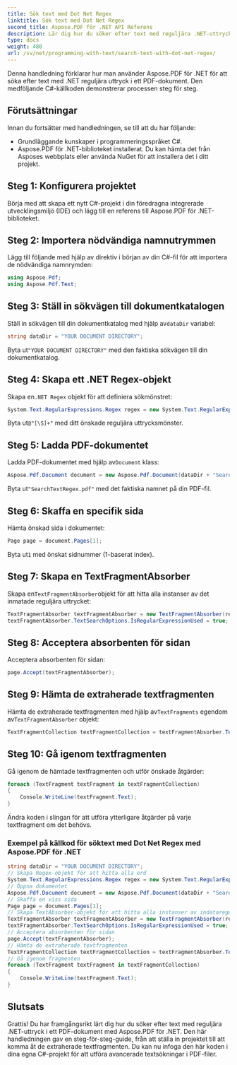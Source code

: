 ```yaml
---
title: Sök text med Dot Net Regex
linktitle: Sök text med Dot Net Regex
second_title: Aspose.PDF för .NET API Referens
description: Lär dig hur du söker efter text med reguljära .NET-uttryck i ett PDF-dokument med Aspose.PDF för .NET.
type: docs
weight: 480
url: /sv/net/programming-with-text/search-text-with-dot-net-regex/
---
```


Denna handledning förklarar hur man använder Aspose.PDF för .NET för att söka efter text med .NET reguljära uttryck i ett PDF-dokument. Den medföljande C#-källkoden demonstrerar processen steg för steg.

## Förutsättningar

Innan du fortsätter med handledningen, se till att du har följande:

- Grundläggande kunskaper i programmeringsspråket C#.
- Aspose.PDF för .NET-biblioteket installerat. Du kan hämta det från Asposes webbplats eller använda NuGet för att installera det i ditt projekt.

## Steg 1: Konfigurera projektet

Börja med att skapa ett nytt C#-projekt i din föredragna integrerade utvecklingsmiljö (IDE) och lägg till en referens till Aspose.PDF för .NET-biblioteket.

## Steg 2: Importera nödvändiga namnutrymmen

Lägg till följande med hjälp av direktiv i början av din C#-fil för att importera de nödvändiga namnrymden:

```csharp
using Aspose.Pdf;
using Aspose.Pdf.Text;
```

## Steg 3: Ställ in sökvägen till dokumentkatalogen

 Ställ in sökvägen till din dokumentkatalog med hjälp av`dataDir` variabel:

```csharp
string dataDir = "YOUR DOCUMENT DIRECTORY";
```

 Byta ut`"YOUR DOCUMENT DIRECTORY"` med den faktiska sökvägen till din dokumentkatalog.

## Steg 4: Skapa ett .NET Regex-objekt

 Skapa en`.NET Regex` objekt för att definiera sökmönstret:

```csharp
System.Text.RegularExpressions.Regex regex = new System.Text.RegularExpressions.Regex(@"[\S]+");
```

 Byta ut`@"[\S]+"` med ditt önskade reguljära uttrycksmönster.

## Steg 5: Ladda PDF-dokumentet

 Ladda PDF-dokumentet med hjälp av`Document` klass:

```csharp
Aspose.Pdf.Document document = new Aspose.Pdf.Document(dataDir + "SearchTextRegex.pdf");
```

 Byta ut`"SearchTextRegex.pdf"` med det faktiska namnet på din PDF-fil.

## Steg 6: Skaffa en specifik sida

Hämta önskad sida i dokumentet:

```csharp
Page page = document.Pages[1];
```

 Byta ut`1` med önskat sidnummer (1-baserat index).

## Steg 7: Skapa en TextFragmentAbsorber

 Skapa en`TextFragmentAbsorber`objekt för att hitta alla instanser av det inmatade reguljära uttrycket:

```csharp
TextFragmentAbsorber textFragmentAbsorber = new TextFragmentAbsorber(regex);
textFragmentAbsorber.TextSearchOptions.IsRegularExpressionUsed = true;
```

## Steg 8: Acceptera absorbenten för sidan

Acceptera absorbenten för sidan:

```csharp
page.Accept(textFragmentAbsorber);
```

## Steg 9: Hämta de extraherade textfragmenten

 Hämta de extraherade textfragmenten med hjälp av`TextFragments` egendom av`TextFragmentAbsorber` objekt:

```csharp
TextFragmentCollection textFragmentCollection = textFragmentAbsorber.TextFragments;
```

## Steg 10: Gå igenom textfragmenten

Gå igenom de hämtade textfragmenten och utför önskade åtgärder:

```csharp
foreach (TextFragment textFragment in textFragmentCollection)
{
	Console.WriteLine(textFragment.Text);
}
```

Ändra koden i slingan för att utföra ytterligare åtgärder på varje textfragment om det behövs.

### Exempel på källkod för söktext med Dot Net Regex med Aspose.PDF för .NET 
```csharp
string dataDir = "YOUR DOCUMENT DIRECTORY";
// Skapa Regex-objekt för att hitta alla ord
System.Text.RegularExpressions.Regex regex = new System.Text.RegularExpressions.Regex(@"[\S]+");
// Öppna dokumentet
Aspose.Pdf.Document document = new Aspose.Pdf.Document(dataDir + "SearchTextRegex.pdf");
// Skaffa en viss sida
Page page = document.Pages[1];
// Skapa TextAbsorber-objekt för att hitta alla instanser av indataregexet
TextFragmentAbsorber textFragmentAbsorber = new TextFragmentAbsorber(regex);
textFragmentAbsorber.TextSearchOptions.IsRegularExpressionUsed = true;
// Acceptera absorbenten för sidan
page.Accept(textFragmentAbsorber);
// Hämta de extraherade textfragmenten
TextFragmentCollection textFragmentCollection = textFragmentAbsorber.TextFragments;
// Gå igenom fragmenten
foreach (TextFragment textFragment in textFragmentCollection)
{
	Console.WriteLine(textFragment.Text);
}
```

## Slutsats

Grattis! Du har framgångsrikt lärt dig hur du söker efter text med reguljära .NET-uttryck i ett PDF-dokument med Aspose.PDF för .NET. Den här handledningen gav en steg-för-steg-guide, från att ställa in projektet till att komma åt de extraherade textfragmenten. Du kan nu infoga den här koden i dina egna C#-projekt för att utföra avancerade textsökningar i PDF-filer.